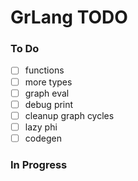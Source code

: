# GrLang TODO

### To Do
- [ ] functions
- [ ] more types
- [ ] graph eval
- [ ] debug print
- [ ] cleanup graph cycles
- [ ] lazy phi
- [ ] codegen

### In Progress

